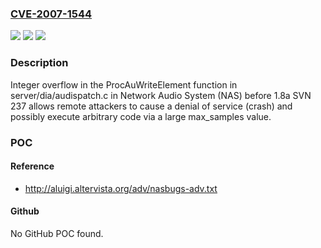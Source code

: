 ### [CVE-2007-1544](https://cve.mitre.org/cgi-bin/cvename.cgi?name=CVE-2007-1544)
![](https://img.shields.io/static/v1?label=Product&message=n%2Fa&color=blue)
![](https://img.shields.io/static/v1?label=Version&message=n%2Fa&color=blue)
![](https://img.shields.io/static/v1?label=Vulnerability&message=n%2Fa&color=brighgreen)

### Description

Integer overflow in the ProcAuWriteElement function in server/dia/audispatch.c in Network Audio System (NAS) before 1.8a SVN 237 allows remote attackers to cause a denial of service (crash) and possibly execute arbitrary code via a large max_samples value.

### POC

#### Reference
- http://aluigi.altervista.org/adv/nasbugs-adv.txt

#### Github
No GitHub POC found.

